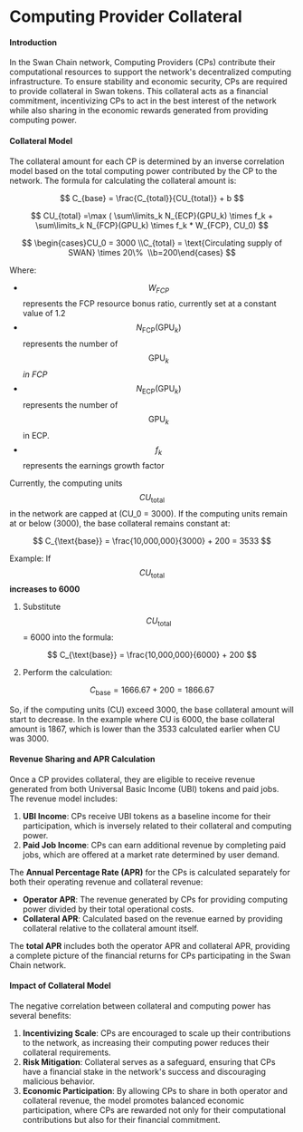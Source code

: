 # Computing Provider Collateral

#### **Introduction**

In the Swan Chain network, Computing Providers (CPs) contribute their computational resources to support the network's decentralized computing infrastructure. To ensure stability and economic security, CPs are required to provide collateral in Swan tokens. This collateral acts as a financial commitment, incentivizing CPs to act in the best interest of the network while also sharing in the economic rewards generated from providing computing power.

#### **Collateral Model**

The collateral amount for each CP is determined by an inverse correlation model based on the total computing power contributed by the CP to the network. The formula for calculating the collateral amount is:

$$
C_{base} =  \frac{C_{total}}{CU_{total}}  + b
$$

$$
CU_{total} =\max ( \sum\limits_k N_{ECP}(GPU_k)  \times f_k +  \sum\limits_k N_{FCP}(GPU_k)    \times f_k * W_{FCP}, CU_0)
$$

$$
\begin{cases}CU_0 = 3000 \\C_{total} =  \text{Circulating supply of SWAN} \times 20\%  \\b=200\end{cases}
$$

Where:

* $$W_{FCP}$$ represents the FCP resource bonus ratio, currently set at a constant value of 1.2
* $$N_{\text{FCP}}(\text{GPU}_k)$$represents the number of $$\text{GPU}_k$$ _in FCP_
* &#x20;$$N_{\text{ECP}}(\text{GPU}_k)$$ represents the number of $$\text{GPU}_k$$ in ECP.&#x20;
* $$f_k$$ represents the earnings growth factor

Currently, the computing units $$CU_{\text{total}}$$ in the network are capped at (CU\_0 = 3000). If the computing units remain at or below (3000), the base collateral remains constant at:

$$
C_{\text{base}} = \frac{10,000,000}{3000} + 200 = 3533
$$

Example: If $$CU_{\text{total}}$$ **increases to 6000**

1. Substitute $$CU_{\text{total}}$$ = 6000 into the formula:

$$
C_{\text{base}} = \frac{10,000,000}{6000} + 200
$$

2. Perform the calculation:

$$
C_{\text{base}} = 1666.67 + 200 = 1866.67
$$

So, if the computing units (CU) exceed 3000, the base collateral amount will start to decrease. In the example where CU is 6000, the base collateral amount is 1867, which is lower than the 3533 calculated earlier when CU was 3000.

#### **Revenue Sharing and APR Calculation**

Once a CP provides collateral, they are eligible to receive revenue generated from both Universal Basic Income (UBI) tokens and paid jobs. The revenue model includes:

1. **UBI Income**: CPs receive UBI tokens as a baseline income for their participation, which is inversely related to their collateral and computing power.
2. **Paid Job Income**: CPs can earn additional revenue by completing paid jobs, which are offered at a market rate determined by user demand.

The **Annual Percentage Rate (APR)** for the CPs is calculated separately for both their operating revenue and collateral revenue:

* **Operator APR**: The revenue generated by CPs for providing computing power divided by their total operational costs.
* **Collateral APR**: Calculated based on the revenue earned by providing collateral relative to the collateral amount itself.

The **total APR** includes both the operator APR and collateral APR, providing a complete picture of the financial returns for CPs participating in the Swan Chain network.

#### **Impact of Collateral Model**

The negative correlation between collateral and computing power has several benefits:

1. **Incentivizing Scale**: CPs are encouraged to scale up their contributions to the network, as increasing their computing power reduces their collateral requirements.
2. **Risk Mitigation**: Collateral serves as a safeguard, ensuring that CPs have a financial stake in the network's success and discouraging malicious behavior.
3. **Economic Participation**: By allowing CPs to share in both operator and collateral revenue, the model promotes balanced economic participation, where CPs are rewarded not only for their computational contributions but also for their financial commitment.

